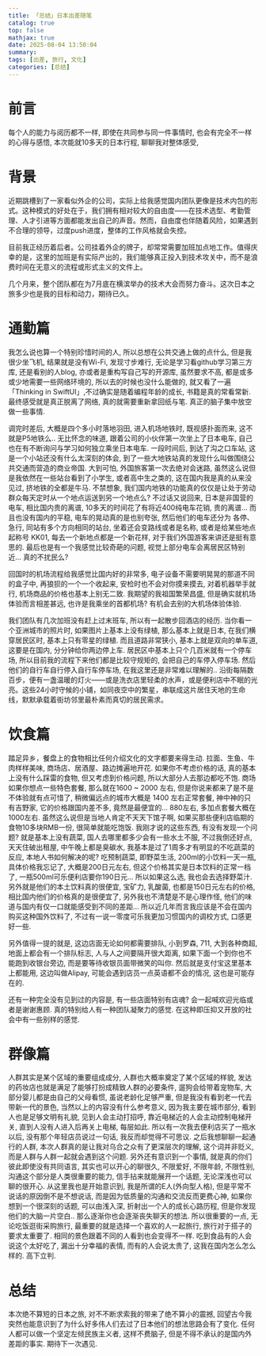 ```yaml
---
title: 「总结」日本出差随笔
catalog: true
top: false
mathjax: true
date: 2025-08-04 13:50:04
summary:
tags: [出差, 旅行, 文化]
categories: [总结]
---
```


# 前言

每个人的能力与阅历都不一样, 即使在共同参与同一件事情时, 也会有完全不一样的心得与感悟, 本次能就10多天的日本行程, 聊聊我对整体感受,

# 背景

近期跳槽到了一家看似外企的公司，实际上给我感觉国内团队更像是技术内包的形式。这种模式的好处在于，我们拥有相对较大的自由度——在技术选型、考勤管理、人才引进等方面都能发出自己的声音。然而，自由度也伴随着风险，如果遇到不合理的领导，过度push进度，整体的工作风格就会失控。

目前我正经历着后者。公司挂着外企的牌子，却常常需要加班加点地工作。值得庆幸的是，这里的加班是有实际产出的，我们能够真正投入到技术攻关中，而不是浪费时间在无意义的流程或形式主义的文件上。

几个月来，整个团队都在为7月底在横滨举办的技术大会而努力奋斗。这次日本之旅多少也是我的目标和动力，期待已久。

# 通勤篇

我怎么说也算一个特别珍惜时间的人, 所以总想在公共交通上做的点什么, 但是我很少坐飞机, 结果就是没有Wi-Fi, 发现寸步难行, 无论是学习看github学习第三方库, 还是看别的人blog, 亦或者是重构写自己写的开源库, 虽然要求不高, 都是或多或少地需要一些网络环境的, 所以去的时候也没什么能做的, 就又看了一遍 「Thinking in SwiftUI」,不过确实是随着编程年龄的成长, 书籍是真的常看常新. 最终感受就是真正脱离了网络, 真的就需要重新拿回纸与笔. 真正的脑子集中放空做一些事情.

调完时差后, 大概是四个多小时落地羽田, 进入机场地铁时, 既视感扑面而来, 这不就是P5地铁么.. 无比怀念的味道, 跟着公司的小伙伴第一次坐上了日本电车, 自己也在有不断询问与学习如何独立乘坐日本电车. 一段时间后, 到达了沟之口车站, 这是一个小站还没有什么太深刻的体会, 到了一些大地铁站真的发现什么叫做围绕公共交通而营造的商业帝国. 大到可怕, 外国旅客第一次去绝对会迷路, 虽然这么说但是我依然在一些站台看到了小学生, 或者高中生之类的, 这在国内我是真的从来没见过, 挤地铁的全都是牛马. 不禁想象, 我们国内地铁的功能真的仅仅是让处于劳动群众每天定时从一个地点运送到另一个地点么? 不过话又说回来, 日本是非国营的电车, 相比国内贵的离谱, 10多天的时间花了有将近400纯电车花销, 贵的离谱... 而且也没有国内的平稳, 电车的晃动真的是也别夸张, 然后他们的电车还分为 各停、急行, 同站有多个方向相同的站台, 坐着还会变路线或者是名称, 或者是给某些地点起称号 KK01, 每去一个新地点都是一个新花样, 对于我们外国游客来讲还是挺有意思的. 最后也是有一个我感觉比较奇葩的问题, 视觉上部分电车会离居民区特别近... 真的不扰民么?

回国时的机场流程给我感觉比国内好的非常多, 电子设备不需要明晃晃的那道不同的盒子中, 再狼狈的一个一个收起来, 安检时也不会对你摸来摸去, 对着机器举手就行, 机场商品的价格也基本上别无二致. 我期望的我祖国繁荣昌盛, 但是确实就机场体验而言相差甚远, 也许是我乘坐的首都机场? 有机会去别的大机场体验体验.

我们团队有几次加班没有赶上过末班车, 所以有一起散步回酒店的经历. 当你看一个亚洲城市的照片时, 如果图片上基本上没有绿植, 那么基本上就是日本, 在我们横穿居民区时, 基本上只有零星的绿植. 而且道路非常狭小, 基本上就是双向的单车道, 这要是在国内, 分分钟给你两边停上车. 居民区中基本上只个几百米就有一个停车场, 所以目前我的流程下来他们都是比较守规矩的, 会把自己的车停入停车场. 然后他们的自行车自行停入自行车停车场, 在我这里还是非常难以理解的.. 沿街每隔数百步，便有一盏温暖的灯火——或是洗衣店里轻柔的水声，或是便利店中不眠的光亮。这些24小时守候的小铺，如同夜空中的繁星，串联成这片居住天地的生命线，默默承载着街坊邻里最朴素而真切的居民需求。

# 饮食篇

踏足异乡，餐盘上的食物相比任何介绍文化的文字都要来得生动. 拉面、生鱼、牛肉样样美味, 商场店、居酒屋、路边摊遍地开花. 如果你不考虑价格的话, 真的基本上没有什么踩雷的食物, 但又考虑到价格问题, 所以大部分人去那边都吃不饱. 商场如果你想点一些特色套餐, 那么就在1600 ~ 2000 左右, 但是你说来都来了是不是不体验就有点可惜了, 稍微偏远点的城市大概是 1400 左右正常套餐, 神中神的只有吉野家, 它的价格跟国内差不多, 竟然是最便宜的... 880左右, 多加点套餐大概在1000左右. 虽然这么说但是当地人肯定不天天下馆子啊, 如果买那些便利店临期的食物10多块RMB一份, 很简单就能吃饱饭. 我刚才说的这些东西, 有没有发现一个问题? 就是基本上没有蔬菜, 国人去哪里都多少会有一些水土不服, 不过我倒还好点, 天天住破出租屋, 中午晚上都是臭碳水, 我基本是过了1周多才有明显的不吃蔬菜的反应, 本地人书如何解决的呢? 吃预制蔬菜, 即野菜生活, 200ml的小饮料一天一瓶, 具体价格我忘记了, 大概是200日元左右, 但这个价格其实是日本饮料的正常一档了, 一瓶500ml可乐便利店要你190日元... 所以如果这么选, 我也会去选择野菜汁. 另外就是他们的本土饮料真的很便宜, 宝矿力, 乳酸菌, 也都是150日元左右的价格, 相比国内他们的价格真的是很便宜了, 另外我也不清楚是不是心理作怪, 他们的味道与国内有仅一口就能感受到不同的差距... 所以近几年而言我应该是不会在国内购买这种国外饮料了, 不过有一说一零度可乐我更加习惯国内的调校方式, 口感更好一些.

另外值得一提的就是, 这边店面无论如何都需要排队, 小到罗森, 711, 大到各种商超, 地面上都会有一个排队标志, 人与人之间要隔开很大距离, 如果下面一个到你也不能跑到收银台旁边, 而是要等待收银员面带微笑的叫你. 然后就是支付宝这里基本上都能用, 这边叫做Alipay, 可能会遇到店员一点英语都不会的情况, 这也是可能存在的.

还有一种完全没有见到过的内容是, 有一些店面特别有店魂? 会一起喊欢迎光临或者是谢谢惠顾. 真的特别给人有一种团队凝聚力的感觉. 在这种即压抑又开放的社会中有一些别样的感觉. 

# 群像篇

人群其实是某个区域的重要组成成分, 人群也大概率奠定了某个区域的样貌, 发达的药妆店也就是满足了能够打扮成精致人群的必要条件, 遛狗会给带着宠物车, 大部分婴儿都是由自己的父母看惯, 虽说老龄化足够严重, 但是我没有看到老一代去带新一代的景色, 当然以上的内容没有什么参考意义, 因为我主要在城市部分, 看到人也是足够文明有礼貌, 见到人会主动打招呼, 靠近电梯近的人会主动控制电梯开关, 直到人没有人进入后再关上电梯, 每层如此. 所以有一次我去便利店买了一瓶水以后, 没有那个年轻店员说过一句话, 我反而却觉得不可思议. 
之后我想聊聊一起通行的人群, 本次人群真的是让我对乌合之众有了更深层次的理解, 这个词并非贬义, 而是人群与人群一起就会遇到这个问题. 另外还有意识到一个事情, 就是真的你们彼此即使没有共同语言, 其实也可以开心的聊很久, 不限爱好, 不限年龄, 不限性别, 沟通这个部分是人类很重要的能力, 信手拈来就能展开一个话题, 无论深浅也可以聊的很开心. 从这里我也是开始意识到, 我是所谓的E人(外向型人格), 但是平常不说话的原因倒不是不想说话, 而是因为低质量的沟通和交流反而更费心神, 如果你想到一个很深刻的话题, 可以由浅入深, 折射出一个人的成长心路历程, 但是你发现他们的大脑一片空白.. 那么逐渐你也会逐渐丧失聊天的想法. 所以很重要的一点, 无论吃饭逛街采购旅行, 最重要的就是选择一个喜欢的人一起旅行, 旅行对于搭子的要求太重要了. 相同的景色跟着不同的人看到也会变得不一样. 吃到食品有的人会说这个太好吃了, 漏出十分幸福的表情, 而有的人会说太贵了, 这我在国内怎么怎么样的. 高下立判.

# 总结

本次绝不算短的日本之旅, 对不不断求索我的带来了绝不算小的震撼, 回望古今我突然也能意识到了为什么好多伟人们去过了日本他们的想法思路会有了变化. 任何人都可以做一个坚定左倾民族主义者, 这样不费脑子, 但是不得不承认的是国内外差距的事实. 期待下一次遇见.
